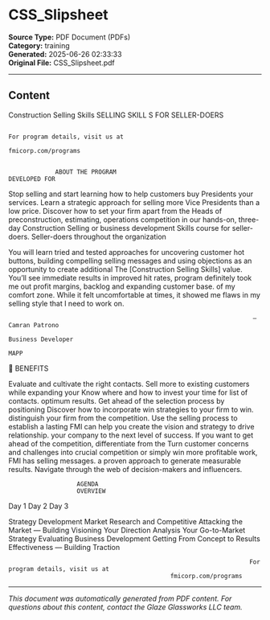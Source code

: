 ﻿# CSS_Slipsheet

**Source Type:** PDF Document (PDFs)  
**Category:** training  
**Generated:** 2025-06-26 02:33:33  
**Original File:** CSS_Slipsheet.pdf

---

## Content

Construction Selling Skills
                                                                      SELLING SKILL S FOR SELLER-DOERS




                                                                                       For program details, visit us at
                                                                        fmicorp.com/programs


                 ABOUT THE PROGRAM                                               DEVELOPED FOR

Stop selling and start learning how to help customers buy          Presidents
your services. Learn a strategic approach for selling more         Vice Presidents
than a low price. Discover how to set your firm apart from the     Heads of preconstruction, estimating, operations
competition in our hands-on, three-day Construction Selling        or business development
Skills course for seller-doers.                                    Seller-doers throughout the organization

You will learn tried and tested approaches for uncovering
customer hot buttons, building compelling selling messages
and using objections as an opportunity to create additional      The [Construction Selling Skills]
value. You’ll see immediate results in improved hit rates,       program definitely took me out
profit margins, backlog and expanding customer base.             of my comfort zone. While it felt
                                                                 uncomfortable at times, it showed
                                                                 me flaws in my selling style that I
                                                                 need to work on.

                                                                        — Camran Patrono
                                                                          Business Developer
                                                                          MAPP
                        BENEFITS

Evaluate and cultivate the right contacts.                     Sell more to existing customers while expanding your
Know where and how to invest your time for                     list of contacts.
optimum results.                                               Get ahead of the selection process by positioning
Discover how to incorporate win strategies to                  your firm to win.
distinguish your firm from the competition.
Use the selling process to establish a lasting              FMI can help you create the vision and strategy to drive
relationship.                                               your company to the next level of success. If you want
                                                            to get ahead of the competition, differentiate from the
Turn customer concerns and challenges into crucial          competition or simply win more profitable work, FMI has
selling messages.                                           a proven approach to generate measurable results.
Navigate through the web of decision-makers and
influencers.




                       AGENDA
                       OVERVIEW



Day 1                                Day 2                                       Day 3

Strategy Development                 Market Research and Competitive              Attacking the Market — Building
Visioning Your Direction             Analysis                                     Your Go-to-Market Strategy
                                     Evaluating Business Development              Getting From Concept to Results
                                     Effectiveness                                — Building Traction




                                                                       For program details, visit us at
                                                 fmicorp.com/programs

---

*This document was automatically generated from PDF content. For questions about this content, contact the Glaze Glassworks LLC team.*
